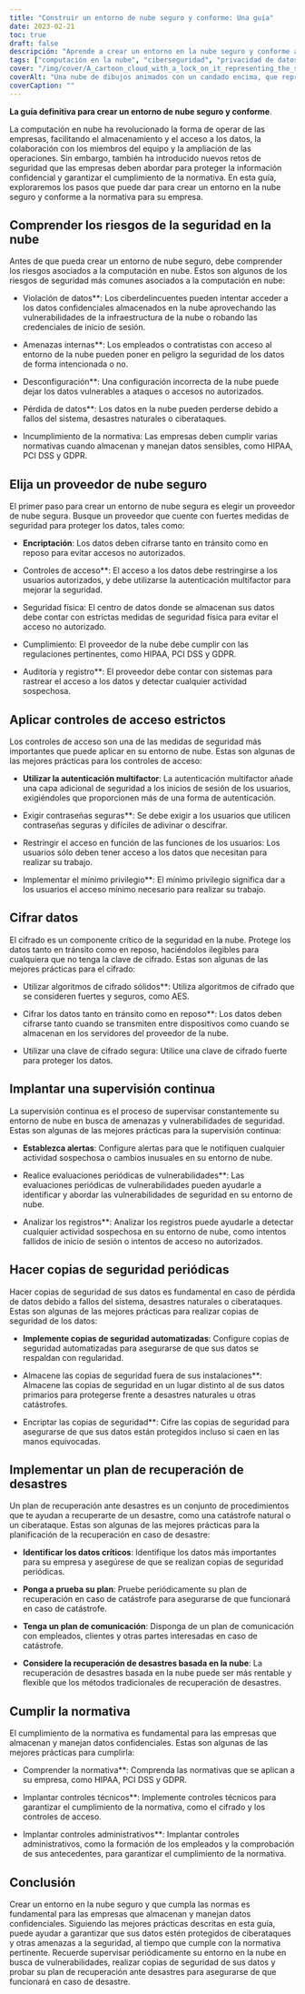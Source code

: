 ```yaml
---
title: "Construir un entorno de nube seguro y conforme: Una guía"
date: 2023-02-21
toc: true
draft: false
descripción: "Aprende a crear un entorno en la nube seguro y conforme a las normativas para tu empresa con nuestra completa guía."
tags: ["computación en la nube", "ciberseguridad", "privacidad de datos", "cumplimiento", "HIPAA", "PCI DSS", "GDPR", "copia de seguridad de datos", "recuperación ante desastres", "cifrado", "controles de acceso", "autenticación multifactor", "supervisión continua", "evaluaciones de vulnerabilidad", "filtraciones de datos", "amenazas internas", "configuración incorrecta", "pérdida de datos", "proveedor de la nube", "medidas de seguridad"].
cover: "/img/cover/A_cartoon_cloud_with_a_lock_on_it_representing_the_secure_cloud.png"
coverAlt: "Una nube de dibujos animados con un candado encima, que representa el entorno de nube seguro y conforme que se está construyendo en el artículo."
coverCaption: ""
---
```


**La guía definitiva para crear un entorno de nube seguro y conforme**.

La computación en nube ha revolucionado la forma de operar de las empresas, facilitando el almacenamiento y el acceso a los datos, la colaboración con los miembros del equipo y la ampliación de las operaciones. Sin embargo, también ha introducido nuevos retos de seguridad que las empresas deben abordar para proteger la información confidencial y garantizar el cumplimiento de la normativa. En esta guía, exploraremos los pasos que puede dar para crear un entorno en la nube seguro y conforme a la normativa para su empresa.

## Comprender los riesgos de la seguridad en la nube

Antes de que pueda crear un entorno de nube seguro, debe comprender los riesgos asociados a la computación en nube. Estos son algunos de los riesgos de seguridad más comunes asociados a la computación en nube:

- Violación de datos**: Los ciberdelincuentes pueden intentar acceder a los datos confidenciales almacenados en la nube aprovechando las vulnerabilidades de la infraestructura de la nube o robando las credenciales de inicio de sesión.

- Amenazas internas**: Los empleados o contratistas con acceso al entorno de la nube pueden poner en peligro la seguridad de los datos de forma intencionada o no.

- Desconfiguración**: Una configuración incorrecta de la nube puede dejar los datos vulnerables a ataques o accesos no autorizados.

- Pérdida de datos**: Los datos en la nube pueden perderse debido a fallos del sistema, desastres naturales o ciberataques.

- Incumplimiento de la normativa: Las empresas deben cumplir varias normativas cuando almacenan y manejan datos sensibles, como HIPAA, PCI DSS y GDPR.

## Elija un proveedor de nube seguro

El primer paso para crear un entorno de nube segura es elegir un proveedor de nube segura. Busque un proveedor que cuente con fuertes medidas de seguridad para proteger los datos, tales como:

- **Encriptación**: Los datos deben cifrarse tanto en tránsito como en reposo para evitar accesos no autorizados.

- Controles de acceso**: El acceso a los datos debe restringirse a los usuarios autorizados, y debe utilizarse la autenticación multifactor para mejorar la seguridad.

- Seguridad física: El centro de datos donde se almacenan sus datos debe contar con estrictas medidas de seguridad física para evitar el acceso no autorizado.

- Cumplimiento: El proveedor de la nube debe cumplir con las regulaciones pertinentes, como HIPAA, PCI DSS y GDPR.

- Auditoría y registro**: El proveedor debe contar con sistemas para rastrear el acceso a los datos y detectar cualquier actividad sospechosa.

## Aplicar controles de acceso estrictos

Los controles de acceso son una de las medidas de seguridad más importantes que puede aplicar en su entorno de nube. Estas son algunas de las mejores prácticas para los controles de acceso:

- **Utilizar la autenticación multifactor**: La autenticación multifactor añade una capa adicional de seguridad a los inicios de sesión de los usuarios, exigiéndoles que proporcionen más de una forma de autenticación.

- Exigir contraseñas seguras**: Se debe exigir a los usuarios que utilicen contraseñas seguras y difíciles de adivinar o descifrar.

- Restringir el acceso en función de las funciones de los usuarios: Los usuarios sólo deben tener acceso a los datos que necesitan para realizar su trabajo.

- Implementar el mínimo privilegio**: El mínimo privilegio significa dar a los usuarios el acceso mínimo necesario para realizar su trabajo.

## Cifrar datos

El cifrado es un componente crítico de la seguridad en la nube. Protege los datos tanto en tránsito como en reposo, haciéndolos ilegibles para cualquiera que no tenga la clave de cifrado. Estas son algunas de las mejores prácticas para el cifrado:

- Utilizar algoritmos de cifrado sólidos**: Utiliza algoritmos de cifrado que se consideren fuertes y seguros, como AES.

- Cifrar los datos tanto en tránsito como en reposo**: Los datos deben cifrarse tanto cuando se transmiten entre dispositivos como cuando se almacenan en los servidores del proveedor de la nube.

- Utilizar una clave de cifrado segura: Utilice una clave de cifrado fuerte para proteger los datos.

## Implantar una supervisión continua

La supervisión continua es el proceso de supervisar constantemente su entorno de nube en busca de amenazas y vulnerabilidades de seguridad. Estas son algunas de las mejores prácticas para la supervisión continua:

- **Establezca alertas**: Configure alertas para que le notifiquen cualquier actividad sospechosa o cambios inusuales en su entorno de nube.

- Realice evaluaciones periódicas de vulnerabilidades**: Las evaluaciones periódicas de vulnerabilidades pueden ayudarle a identificar y abordar las vulnerabilidades de seguridad en su entorno de nube.

- Analizar los registros**: Analizar los registros puede ayudarle a detectar cualquier actividad sospechosa en su entorno de nube, como intentos fallidos de inicio de sesión o intentos de acceso no autorizados.

## Hacer copias de seguridad periódicas

Hacer copias de seguridad de sus datos es fundamental en caso de pérdida de datos debido a fallos del sistema, desastres naturales o ciberataques. Estas son algunas de las mejores prácticas para realizar copias de seguridad de los datos:

- **Implemente copias de seguridad automatizadas**: Configure copias de seguridad automatizadas para asegurarse de que sus datos se respaldan con regularidad.

- Almacene las copias de seguridad fuera de sus instalaciones**: Almacene las copias de seguridad en un lugar distinto al de sus datos primarios para protegerse frente a desastres naturales u otras catástrofes.

- Encriptar las copias de seguridad**: Cifre las copias de seguridad para asegurarse de que sus datos están protegidos incluso si caen en las manos equivocadas.

## Implementar un plan de recuperación de desastres

Un plan de recuperación ante desastres es un conjunto de procedimientos que te ayudan a recuperarte de un desastre, como una catástrofe natural o un ciberataque. Estas son algunas de las mejores prácticas para la planificación de la recuperación en caso de desastre:

- **Identificar los datos críticos**: Identifique los datos más importantes para su empresa y asegúrese de que se realizan copias de seguridad periódicas.

- **Ponga a prueba su plan**: Pruebe periódicamente su plan de recuperación en caso de catástrofe para asegurarse de que funcionará en caso de catástrofe.

- **Tenga un plan de comunicación**: Disponga de un plan de comunicación con empleados, clientes y otras partes interesadas en caso de catástrofe.

- **Considere la recuperación de desastres basada en la nube**: La recuperación de desastres basada en la nube puede ser más rentable y flexible que los métodos tradicionales de recuperación de desastres.

## Cumplir la normativa

El cumplimiento de la normativa es fundamental para las empresas que almacenan y manejan datos confidenciales. Estas son algunas de las mejores prácticas para cumplirla:

- Comprender la normativa**: Comprenda las normativas que se aplican a su empresa, como HIPAA, PCI DSS y GDPR.

- Implantar controles técnicos**: Implemente controles técnicos para garantizar el cumplimiento de la normativa, como el cifrado y los controles de acceso.

- Implantar controles administrativos**: Implantar controles administrativos, como la formación de los empleados y la comprobación de sus antecedentes, para garantizar el cumplimiento de la normativa.

## Conclusión

Crear un entorno en la nube seguro y que cumpla las normas es fundamental para las empresas que almacenan y manejan datos confidenciales. Siguiendo las mejores prácticas descritas en esta guía, puede ayudar a garantizar que sus datos estén protegidos de ciberataques y otras amenazas a la seguridad, al tiempo que cumple con la normativa pertinente. Recuerde supervisar periódicamente su entorno en la nube en busca de vulnerabilidades, realizar copias de seguridad de sus datos y probar su plan de recuperación ante desastres para asegurarse de que funcionará en caso de desastre.

